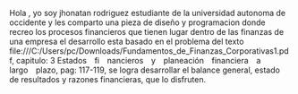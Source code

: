 Hola , yo soy jhonatan rodriguez estudiante de la universidad autonoma de occidente y les comparto una pieza de diseño y programacion donde recreo los procesos financieros que tienen lugar dentro de las finanzas de una empresa el desarrollo esta basado en el problema del texto file:///C:/Users/pc/Downloads/Fundamentos_de_Finanzas_Corporativas1.pdf, capitulo: 3  Estados fi nancieros y planeación financiera a largo plazo, pag: 117-119, se logra desarrollar el balance general, estado de resultados y razones financieras, que lo disfruten.
